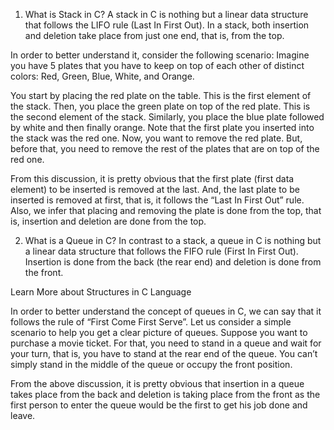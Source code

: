 1. What is Stack in C?
A stack in C is nothing but a linear data structure that follows the LIFO rule (Last In First Out). In a stack, both insertion and deletion take place from just one end, that is, from the top.

In order to better understand it, consider the following scenario: Imagine you have 5 plates that you have to keep on top of each other of distinct colors: Red, Green, Blue, White, and Orange.

You start by placing the red plate on the table. This is the first element of the stack. Then, you place the green plate on top of the red plate. This is the second element of the stack. Similarly, you place the blue plate followed by white and then finally orange. Note that the first plate you inserted into the stack was the red one. Now, you want to remove the red plate. But, before that, you need to remove the rest of the plates that are on top of the red one.

From this discussion, it is pretty obvious that the first plate (first data element) to be inserted is removed at the last. And, the last plate to be inserted is removed at first, that is, it follows the “Last In First Out” rule. Also, we infer that placing and removing the plate is done from the top, that is, insertion and deletion are done from the top.


2. What is a Queue in C?
In contrast to a stack, a queue in C is nothing but a linear data structure that follows the FIFO rule (First In First Out). Insertion is done from the back (the rear end) and deletion is done from the front.

Learn More about Structures in C Language

In order to better understand the concept of queues in C, we can say that it follows the rule of “First Come First Serve”. Let us consider a simple scenario to help you get a clear picture of queues. Suppose you want to purchase a movie ticket. For that, you need to stand in a queue and wait for your turn, that is, you have to stand at the rear end of the queue. You can’t simply stand in the middle of the queue or occupy the front position.

From the above discussion, it is pretty obvious that insertion in a queue takes place from the back and deletion is taking place from the front as the first person to enter the queue would be the first to get his job done and leave.
